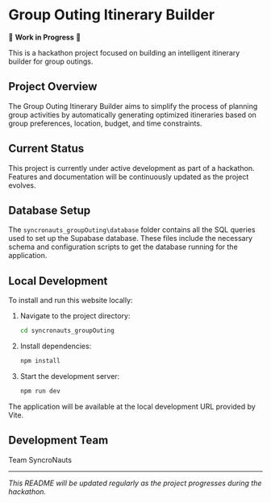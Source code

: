 # Group Outing Itinerary Builder

🚧 **Work in Progress** 🚧

This is a hackathon project focused on building an intelligent itinerary builder for group outings.

## Project Overview

The Group Outing Itinerary Builder aims to simplify the process of planning group activities by automatically generating optimized itineraries based on group preferences, location, budget, and time constraints.

## Current Status

This project is currently under active development as part of a hackathon. Features and documentation will be continuously updated as the project evolves.

## Database Setup

The `syncronauts_groupOuting\database` folder contains all the SQL queries used to set up the Supabase database. These files include the necessary schema and configuration scripts to get the database running for the application.

## Local Development

To install and run this website locally:

1. Navigate to the project directory:
   ```bash
   cd syncronauts_groupOuting
   ```

2. Install dependencies:
   ```bash
   npm install
   ```

3. Start the development server:
   ```bash
   npm run dev
   ```

The application will be available at the local development URL provided by Vite.

## Development Team

Team SyncroNauts

---

*This README will be updated regularly as the project progresses during the hackathon.*